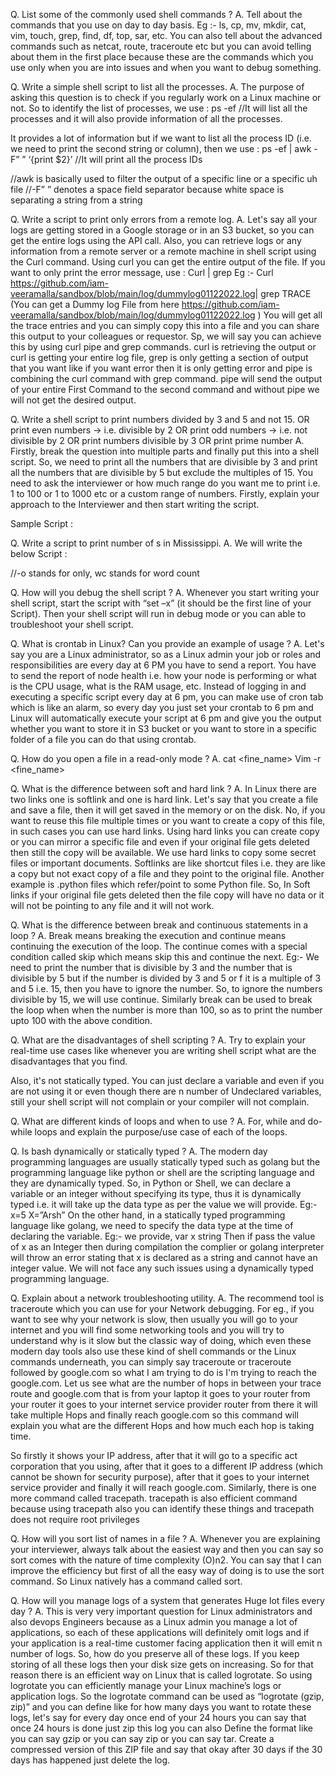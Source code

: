 Q. List some of the commonly used shell commands ?
A. Tell about the commands that you use on day to day basis. Eg :- ls, cp, mv, mkdir, cat, vim, touch, grep, find, df, top, sar,  etc. 
You can also tell about the advanced commands such as netcat, route, traceroute etc but you can avoid telling about them in the first place because these are the commands which you use only when you are into issues and when you want to debug something.

Q. Write a simple shell script to list all the processes.
A. The purpose of asking this question is to check if you regularly work on a Linux machine or not.
So to identify the list of processes, we use :
ps -ef
//It will list all the processes and it will also provide information of all the processes.
 
It provides a lot of information but if we want to list all the process ID (i.e. we need to print the second string or column), then we use :
ps -ef | awk -F” ” ‘{print $2}’
//It will print all the process IDs
 
//awk is basically used to filter the output of a specific line or a specific uh file
//-F” ” denotes a space field separator because white space is separating a string from a string

Q. Write a script to print only errors from a remote log.
A. Let's say all your logs are getting stored in a Google storage or in an S3 bucket, so you can get the entire logs using the API call. Also, you can retrieve logs or any information from a remote server or a remote machine in shell script using the Curl command. Using curl you can get the entire output of the file. If you want to only print the error message, use :
Curl <log file Url> | grep <specific Error type>
Eg :- Curl https://github.com/iam-veeramalla/sandbox/blob/main/log/dummylog01122022.log| grep TRACE
(You can get a Dummy log File from here https://github.com/iam-veeramalla/sandbox/blob/main/log/dummylog01122022.log )
You will get all the trace entries and you can simply copy this into a file and you can share this output to your colleagues or requestor.
Sp, we will say you can achieve this by using curl pipe and grep commands. curl is retrieving the output or curl is getting your entire log file, grep is only getting a section of output that you want like if you want error then it is only getting error and pipe is combining the curl command with grep command. pipe will send the output of your entire First Command to the second command and without pipe we will not get the desired output.

Q. Write a shell script to print numbers divided by 3 and 5 and not 15.
OR print even numbers -> i.e. divisible by 2
OR print odd numbers -> i.e. not divisible by 2
OR print numbers divisible by 3 
OR print prime number
A. Firstly, break the question into multiple parts and finally put this into a shell script. So, we need to print all the numbers that are divisible by 3 and print all the numbers that are divisible by 5 but exclude the multiples of 15. You need to ask the interviewer or how much range do you want me to print i.e. 1 to 100 or 1 to 1000 etc or a custom range of numbers. Firstly, explain your approach to the Interviewer and then start writing the script. 
 
Sample Script :
 

Q. Write a script to print number of s in Mississippi.
A. We will write the below Script :
 
//-o stands for only, wc stands for word count

Q. How will you debug the shell script ?
A. Whenever you start writing your shell script, start the script with “set –x” (it should be the first line of your Script). Then your shell script will run in debug mode or you can able to troubleshoot your shell script.

Q. What is crontab in Linux? Can you provide an example of usage ?
A. Let's say you are a Linux administrator, so as a Linux admin your job or roles and responsibilities are every day at 6 PM you have to send a report. You have to send the report of node health i.e. how your node is performing or what is the CPU usage, what is the RAM usage, etc. Instead of logging in and executing a specific script every day at 6 pm, you can make use of cron tab which is like an alarm, so every day you just set your crontab to 6 pm and Linux will automatically execute your script at 6 pm and give you the output whether you want to store it in S3 bucket or you want to store in a specific folder of a file you can do that using crontab.

Q. How do you open a file in a read-only mode ?
A. cat <fine_name>
Vim -r <fine_name>

Q. What is the difference between soft and hard link ?
A. In Linux there are two links one is softlink and one is hard link. Let's say that you create a file and save a file, then it will get saved in the memory or on the disk. No, if you want to reuse this file multiple times or you want to create a copy of this file, in such cases you can use hard links. Using hard links you can create copy or you can mirror a specific file and even if your original file gets deleted then still the copy will be available. We use hard links to copy some secret files or important documents. Softlinks are like shortcut files i.e. they are like a copy but not exact copy of a file and they point to the original file. Another example is .python files which refer/point to some Python file. So, In Soft links if your original file gets deleted then the file copy will have no data or it will not be pointing to any file and it will not work.

Q. What is the difference between break and continuous statements in a loop ?
A. Break means breaking the execution and continue means continuing the execution of the loop. The continue comes with a special condition called skip which means skip this and continue the next. 
Eg:- We need to print the number that is divisible by 3 and the number that is divisible by 5 but if the number is divided by 3 and 5 or f it is a multiple of 3 and 5 i.e.  15, then  you have to ignore the number. So, to ignore the numbers divisible by 15, we will use continue. Similarly break can be used to break the loop when when the number is more than 100, so as to print the number upto 100 with the above condition.

Q. What are the disadvantages of shell scripting ?
A. Try to explain your real-time use cases like whenever you are writing shell script what are the disadvantages that you find.
 
Also, it's not statically typed. You can just declare a variable and even if you are not using it or even though there are n number of Undeclared variables, still your shell script will not complain or your compiler will not complain.

Q. What are different kinds of loops and when to use ? 
A. For, while and do-while loops and explain the purpose/use case of each of the loops. 

Q. Is bash dynamically or statically typed ?
A. The modern day programming languages are usually statically typed such as golang but the programming language like python or shell are the scripting language and they are dynamically typed.
So, in Python or Shell, we can declare a variable or an integer without specifying its type, thus it is dynamically typed i.e. it will take up the data type as per the value we will provide.
Eg:- x=5
X=”Arsh”
On the other hand, in a statically typed programming language like golang, we need to specify the data type at the time of declaring the variable.
Eg:- we provide, var x string
Then if pass the value of x as an Integer then during compilation the complier or golang interpreter will throw an error stating that x is declared as a string and cannot have an integer value. We will not face any such issues using a dynamically typed programming language.

Q. Explain about a network troubleshooting utility.
A. The recommend tool is traceroute which you can use for your Network debugging. For eg., if you want to see why your network is slow, then usually you will go to your internet and you will find some networking tools and you will try to understand why is it slow but the classic way of doing, which even these modern day tools also use these kind of shell commands or the Linux commands underneath, you can simply say traceroute or traceroute followed by google.com so what I am trying to do is I'm trying to reach the google.com. Let us see what are the number of hops in between your trace route and google.com that is from your laptop it goes to your router from your router it goes to your internet service provider router from there it will take multiple Hops and finally reach google.com so this command will explain you what are the different Hops and how much each hop is taking time.
 
So firstly it shows your IP address, after that it will go to a specific act corporation that you using, after that it goes to a different IP address (which cannot be shown for security purpose), after that it goes to your internet service provider and finally it will reach google.com.
Similarly, there is one more command called tracepath. tracepath is also efficient command because using tracepath also you can identify these things and tracepath does not require root privileges 

Q. How will you sort list of names in a file ?
A. Whenever you are explaining your interviewer,  always talk about the easiest way and then you can say so sort comes with the nature of time complexity (O)n2. You can say that I can improve the efficiency but first of all the easy way of doing is to use the sort command. So Linux natively has a command called sort.

Q. How will you manage logs of a system that generates Huge lot files every day ?
A. This is very very important question for Linux administrators and also devops Engineers because as a Linux admin you manage a lot of applications, so each of these applications will definitely omit logs and if your application is a real-time customer facing application then  it will emit n number of logs. So, how do you preserve all of these logs. If you keep storing of all these logs then your disk size gets on increasing. So for that reason there is an efficient way on Linux that is called logrotate. So using logrotate you can efficiently manage your Linux machine’s logs or application logs. So the logrotate command can be used as “logrotate (gzip, zip)” and you can define like for how many days you want to rotate these logs, let's say for every day once end of your 24 hours you can say that once 24 hours is done just zip this log you can also Define the format like you can say gzip or you can say zip or you can say tar. Create a compressed version of this ZIP file and say that okay after 30 days if the 30 days has happened just delete the log.




